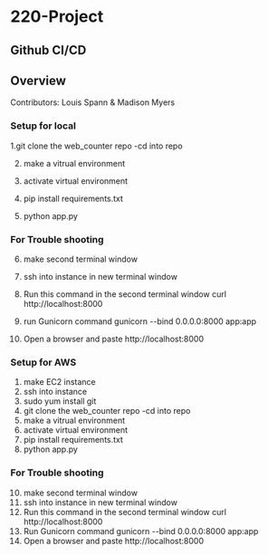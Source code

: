 # 220-Project
## Github CI/CD
## Overview

Contributors: Louis Spann & Madison Myers

### Setup for local 

1.git clone the web_counter repo
	-cd into repo
 
2. make a vitrual environment
   
3. activate virtual environment
   
4. pip install requirements.txt
   
5. python app.py
   
### For Trouble shooting 
6. make second terminal window
    
7. ssh into instance in new terminal window
    
8. Run this command in the second terminal window
    curl http://localhost:8000
    
9. run Gunicorn command
    gunicorn --bind 0.0.0.0:8000 app:app

11. Open a browser and paste http://localhost:8000

### Setup for AWS
1. make EC2 instance
2. ssh into instance
3. sudo yum install git  
4. git clone the web_counter repo
	-cd into repo
5. make a vitrual environment
6. activate virtual environment
7. pip install requirements.txt
8. python app.py

### For Trouble shooting 
10. make second terminal window
11. ssh into instance in new terminal window 
12. Run this command in the second terminal window
    curl http://localhost:8000
13. Run Gunicorn command
    gunicorn --bind 0.0.0.0:8000 app:app
15. Open a browser and paste http://localhost:8000
